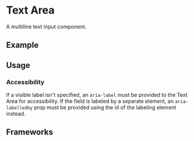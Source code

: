 <script setup>
  import Vue from './vue.md';
  import React from './react.md';
</script>

# Text Area

A multiline text input component.

<components-status react='released' vue='released' />

## Example

<textarea-example />

## Usage

<component-design-guidelines name="Warp - Components / Text Area" link="https://www.figma.com/file/nkiRpuVu6XRfvY96BA80H8/Components-overview?type=design&node-id=377-23909&mode=design" />

### Accessibility

If a visible label isn't specified, an `aria-label` must be provided to the Text Area for accessibility.
If the field is labeled by a separate element, an `aria-labelledby` prop must be provided using the id of the labeling element instead.

<component-questions />

## Frameworks

<tabs-content> 
  <template #react>
   <react />
  </template>
  <template #vue>
    <vue />
  </template>
</tabs-content>